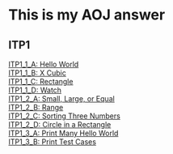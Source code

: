 # This is my AOJ answer
## ITP1
[ITP1_1_A:   Hello World](https://github.com/yqs55555/AOJ/blob/master/AOJ/ITP1_1_A.cpp)<br>
[ITP1_1_B:   X Cubic](https://github.com/yqs55555/AOJ/blob/master/AOJ/ITP1_1_B.cpp)<br>
[ITP1_1_C:   Rectangle](https://github.com/yqs55555/AOJ/blob/master/AOJ/ITP1_1_C.cpp)<br>
[ITP1_1_D:   Watch](https://github.com/yqs55555/AOJ/blob/master/AOJ/ITP1_1_D.cpp)<br>
[ITP1_2_A:   Small, Large, or Equal](https://github.com/yqs55555/AOJ/blob/master/AOJ/ITP1_2_A.cpp)<br>
[ITP1_2_B:   Range](https://github.com/yqs55555/AOJ/blob/master/AOJ/ITP1_2_B.cpp)<br>
[ITP1_2_C:   Sorting Three Numbers](https://github.com/yqs55555/AOJ/blob/master/AOJ/ITP1_2_C.cpp)<br>
[ITP1_2_D:   Circle in a Rectangle](https://github.com/yqs55555/AOJ/blob/master/AOJ/ITP1_2_D.cpp)<br>
[ITP1_3_A:   Print Many Hello World](https://github.com/yqs55555/AOJ/blob/master/AOJ/ITP1_3_A.cpp)<br>
[ITP1_3_B:   Print Test Cases](https://github.com/yqs55555/AOJ/blob/master/AOJ/ITP1_3_B.cpp)<br>

